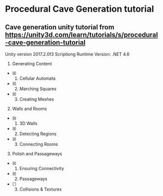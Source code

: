 # Procedural Cave Generation tutorial

## Cave generation unity tutorial from https://unity3d.com/learn/tutorials/s/procedural-cave-generation-tutorial

Unity version 2017.2.0f3
Scriptiong Runtime Version: .NET 4.6

1. Generating Content
- [x] 01. Cellular Automata
- [x] 02. Marching Squares
- [x] 03. Creating Meshes

2. Walls and Rooms
- [x] 01. 3D Walls
- [x] 02. Detecting Regions
- [x] 03. Connecting Rooms

3. Polish and Passageways
- [x] 01. Ensuring Connectivity
- [x] 02. Passageways
- [ ] 03. Collisions & Textures

